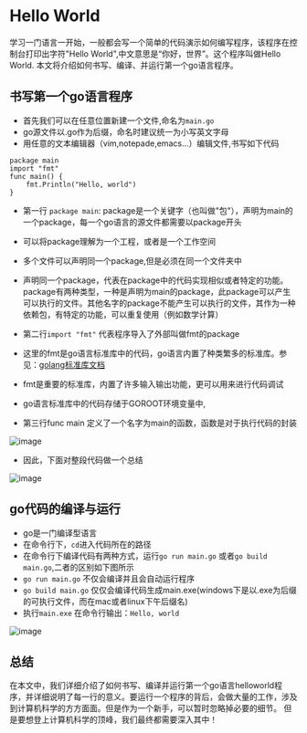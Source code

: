# Hello World
学习一门语言一开始，一般都会写一个简单的代码演示如何编写程序，该程序在控制台打印出字符"Hello World",中文意思是“你好，世界”。这个程序叫做Hello World.
本文将介绍如何书写、编译、并运行第一个go语言程序。

## 书写第一个go语言程序
* 首先我们可以在任意位置新建一个文件,命名为`main.go`
* go源文件以.go作为后缀，命名时建议统一为小写英文字母
* 用任意的文本编辑器（vim,notepade,emacs...）编辑文件,书写如下代码
```
package main
import "fmt"
func main() {
	fmt.Println("Hello, world")
}
```
* 第一行 `package main`: package是一个关键字（也叫做"包"），声明为main的一个package，每一个go语言的源文件都需要以package开头
* 可以将package理解为一个工程，或者是一个工作空间
* 多个文件可以声明同一个package,但是必须在同一个文件夹中
* 声明同一个package，代表在package中的代码实现相似或者特定的功能。package有两种类型，一种是声明为main的package，此package可以产生可以执行的文件。其他名字的package不能产生可以执行的文件，其作为一种依赖包，有特定的功能，可以重复使用（例如数学计算）


* 第二行`import "fmt"` 代表程序导入了外部叫做fmt的package
* 这里的fmt是go语言标准库中的代码，go语言内置了种类繁多的标准库。参见：[golang标准库文档](https://golang.org/pkg/)
* fmt是重要的标准库，内置了许多输入输出功能，更可以用来进行代码调试
* go语言标准库中的代码存储于GOROOT环境变量中,


* 第三行func main 定义了一个名字为main的函数，函数是对于执行代码的封装

![image](../image/golang[2.3]-1.png)

* 因此，下面对整段代码做一个总结

![image](../image/golang[2.3]-2.png)

## go代码的编译与运行
* go是一门编译型语言
* 在命令行下，`cd`进入代码所在的路径
* 在命令行下编译代码有两种方式，运行`go run main.go` 或者`go build main.go`,二者的区别如下图所示
* `go run main.go` 不仅会编译并且会自动运行程序
* `go build main.go` 仅仅会编译代码生成main.exe(windows下是以.exe为后缀的可执行文件，而在mac或者linux下午后缀名)
* 执行`main.exe` 在命令行输出：`Hello, world`

![image](../image/golang[2.3]-3.png)

## 总结
在本文中，我们详细介绍了如何书写、编译并运行第一个go语言helloworld程序，并详细说明了每一行的意义。要运行一个程序的背后，会做大量的工作，涉及到计算机科学的方方面面。但是作为一个新手，可以暂时忽略掉必要的细节。
但是要想登上计算机科学的顶峰，我们最终都需要深入其中！